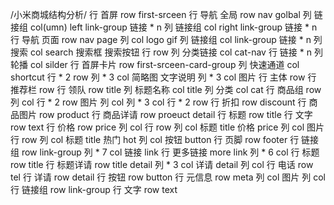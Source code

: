 /小米商城结构分析/
行 首屏 row first-srceen
    行 导航 全局 row  nav golbal
        列 链接组 col(umn) left link-group
            链接 * n
        列 链接组 col right link-group
            链接 * n
    行 导航 页面 row nav page
        列 col
            logo
            gif
        列 链接组 col link-group
            链接 * n
        列 搜索 col search
            搜索框 
            搜索按钮
    行 row 
        列 分类链接 col  cat-nav
            行 链接 * n
        列 轮播 col silder
    行 首屏卡片 row first-srceen-card-group
        列 快速通道 col shortcut
            行 * 2 row
                列 * 3 col
                    简略图
                    文字说明
        列 * 3 col
            图片
行 主体 row 
    行 推荐栏 row 
        行 领队  row title
            列 标题名称 col title
            列 分类 col cat
        行 商品组 row 
            列 col
                行 * 2 row
                    图片
            列 col
                列 * 3 col
                    行 * 2 row
                        行 折扣 row discount
                        行 商品图片 row product
                        行 商品详请 row proeuct detail
                            行 标题 row title
                            行 文字 row text
                            行 价格 row price
                列 col
                    行 row
                        列 col 
                            标题 title
                            价格 price
                        列 col
                            图片
                    行 row
                        列 col
                            标题 title
                            热门 hot
                        列 col
                            按钮 button
行 页脚 row footer
    行 链接组 row link-group
        列 * 7 col
            链接 link
    行 更多链接 more link
        列 * 6 col 
            行 标题 row title
            行 标题详请 row title detail
                列 * 3 col
                    详请 detail
        列 col
            行 电话 row tel
            行 详请 row detail
            行 按钮 row button
    行 元信息 row meta
        列 col
            图片
        列 col
            行 链接组 row link-group
            行 文字 row text